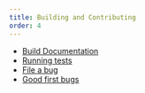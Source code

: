 ```yaml
---
title: Building and Contributing
order: 4
---
```


* [Build Documentation](https://firefox-source-docs.mozilla.org/js/build.html)
* [Running tests](https://developer.mozilla.org/en-US/docs/Mozilla/Projects/SpiderMonkey/Running_Automated_JavaScript_Tests)
* [File a bug](https://bugzilla.mozilla.org/enter_bug.cgi?product=Core&component=JavaScript%20Engine)
* [Good first bugs](https://codetribute.mozilla.org/projects/jseng)
